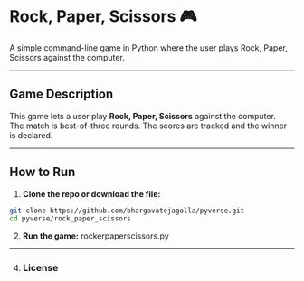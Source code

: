 # Rock, Paper, Scissors 🎮

A simple command-line game in Python where the user plays Rock, Paper, Scissors against the computer.

---

## Game Description

This game lets a user play **Rock, Paper, Scissors** against the computer.  
The match is best-of-three rounds. The scores are tracked and the winner is declared.

---

##  How to Run

1. **Clone the repo or download the file:**

```bash
git clone https://github.com/bhargavatejagolla/pyverse.git
cd pyverse/rock_paper_scissors
```
2. **Run the game:**
 rockerpaperscissors.py
---
4. ### License
 
